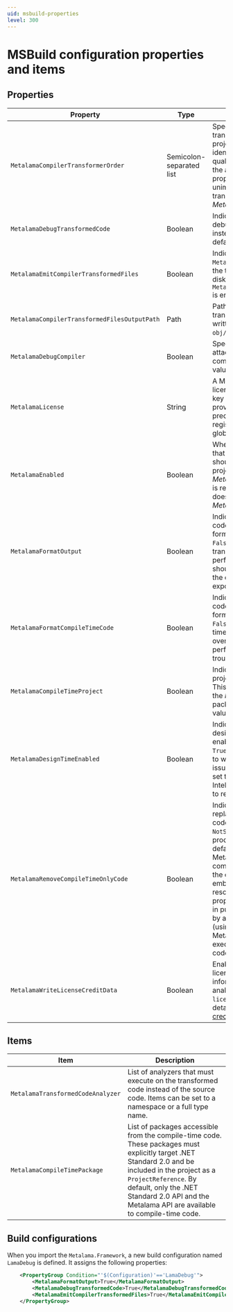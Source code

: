 ```yaml
---
uid: msbuild-properties
level: 300
---
```


# MSBuild configuration properties and items

## Properties

| Property                        | Type | Description
|---------------------------------|-----|-----------------------------------------
| `MetalamaCompilerTransformerOrder` |  Semicolon-separated list  | Specifies the execution order of transformers in the current project. Transformers are identified by their namespace-qualified type name but without the assembly name. This property is generally unimportant because the only transformer is typically _Metalama.Framework_.
| `MetalamaDebugTransformedCode` | Boolean | Indicates that you want to debug the _transformed_ code instead of the _source_ code. The default value is `False`.
| `MetalamaEmitCompilerTransformedFiles` | Boolean | Indicates that `Metalama.Compiler` should write the transformed code files to disk. The default is `True` if `MetalamaDebugTransformedCode` is enabled and `False` otherwise.
| `MetalamaCompilerTransformedFilesOutputPath` | Path | Path of the directory where the transformed code files are written. The default is `obj/$(Configuration)/metalama`.
| `MetalamaDebugCompiler` | Boolean | Specifies that you want to attach a debugger to the compiler process. The default value is `False`.
| `MetalamaLicense` | String | A Metalama license key or license server URL. Any license key or license server URL provided this way takes precedence over the license registered via the `metalama` global tool.
| `MetalamaEnabled` | Boolean | When set to `False`, specifies that _Metalama.Framework_ should not execute in this project, although the _Metalama.Framework_ package is referenced in the project. It does not affect the _Metalama.Compiler_ package.
| `MetalamaFormatOutput` | Boolean | Indicates that the transformed code should be nicely formatted. The default value is `False`. Formatting the transformed code has a performance overhead and should only be performed when the code is troubleshot or exported.
| `MetalamaFormatCompileTimeCode` | Boolean | Indicates that the compile-time code should be nicely formatted. The default value is `False`. Formatting the compile-time code has a performance overhead and should only be performed when the code is troubleshot or exported.
| `MetalamaCompileTimeProject` | Boolean | Indicates that the complete project is compile-time code. This property is set to `True` by the _Metalama.Framework.Sdk_ package. Otherwise, the default value is `False`.
| `MetalamaDesignTimeEnabled` | Boolean | Indicates that the real-time design-time experience is enabled. The default value is `True`, and it can be set to `False` to work around performance issues. When this property is set to `False`, refreshing the IntelliSense cache requires you to rebuild the project.
| `MetalamaRemoveCompileTimeOnlyCode` | Boolean | Indicates that Metalama should replace compile-time-only code by `throw new NotSupportedException()` in produced assemblies. The default value is `True` because Metalama normally executes compile-time-only code from the compile-time sub-project embedded as a managed resource in the assembly. This property should be set to `False` in public assemblies referenced by a weaver-style project (using Metalama SDK) because Metalama SDK needs to execute compile-time-only code from the main assembly. |
| `MetalamaWriteLicenseCreditData` | Boolean | Enables the collection of license credit consumption information, which can then be analyzed using the `metalama license credits` tool. For details, see <xref:license-credits>.

## Items

| Item | Description
|------|------------
| `MetalamaTransformedCodeAnalyzer` | List of analyzers that must execute on the transformed code instead of the source code. Items can be set to a namespace or a full type name.
| `MetalamaCompileTimePackage` | List of packages accessible from the compile-time code. These packages must explicitly target .NET Standard 2.0 and be included in the project as a `ProjectReference`. By default, only the .NET Standard 2.0 API and the Metalama API are available to compile-time code.

## Build configurations

When you import the `Metalama.Framework`, a new build configuration named `LamaDebug` is defined. It assigns the following properties:

```xml
    <PropertyGroup Condition="'$(Configuration)'=='LamaDebug'">
        <MetalamaFormatOutput>True</MetalamaFormatOutput>
        <MetalamaDebugTransformedCode>True</MetalamaDebugTransformedCode>
        <MetalamaEmitCompilerTransformedFiles>True</MetalamaEmitCompilerTransformedFiles>
    </PropertyGroup>
```
